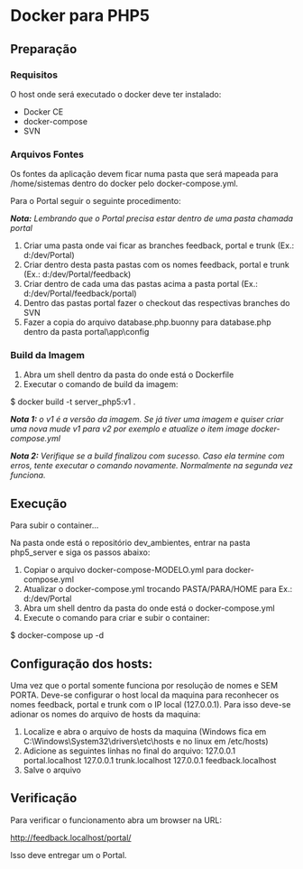 # Docker para PHP5

## Preparação

### Requisitos

O host onde será executado o docker deve ter instalado:

* Docker CE
* docker-compose
* SVN

### Arquivos Fontes

Os fontes da aplicação devem ficar numa pasta que será mapeada para /home/sistemas dentro do docker pelo docker-compose.yml.

Para o Portal seguir o seguinte procedimento:

_**Nota:** Lembrando que o Portal precisa estar dentro de uma pasta chamada portal_

1. Criar uma pasta onde vai ficar as branches feedback, portal e trunk (Ex.: d:/dev/Portal)
2. Criar dentro desta pasta pastas com os nomes feedback, portal e trunk (Ex.: d:/dev/Portal/feedback)
3. Criar dentro de cada uma das pastas acima a pasta portal (Ex.: d:/dev/Portal/feedback/portal)
4. Dentro das pastas portal fazer o checkout das respectivas branches do SVN
5. Fazer a copia do arquivo database.php.buonny para database.php dentro da pasta portal\app\config

### Build da Imagem

1. Abra um shell dentro da pasta do onde está o Dockerfile
2. Executar o comando de build da imagem:

$ docker build -t  server_php5:v1 . 

_**Nota 1:**  o v1 é a versão da imagem. Se já tiver uma imagem e quiser criar uma nova mude v1 para v2 por exemplo e atualize o item image docker-compose.yml_

_**Nota 2:**  Verifique se a build finalizou com sucesso. Caso ela termine com erros, tente executar o comando novamente. Normalmente na segunda vez funciona._

## Execução

Para subir o container...

Na pasta onde está o repositório dev_ambientes, entrar na pasta php5_server e siga os passos abaixo:

1. Copiar o arquivo docker-compose-MODELO.yml para docker-compose.yml
2. Atualizar o docker-compose.yml trocando PASTA/PARA/HOME para Ex.: d:/dev/Portal
3. Abra um shell dentro da pasta do onde está o docker-compose.yml
4. Execute o comando para criar e subir o container:

$ docker-compose up -d 

## Configuração dos hosts:

Uma vez que o portal somente funciona por resolução de nomes e SEM PORTA. Deve-se configurar o host local da maquina para reconhecer os nomes feedback, portal e trunk com o IP local (127.0.0.1). Para isso deve-se adionar os nomes do arquivo de hosts da maquina:

1. Localize e abra o arquivo de hosts da maquina (Windows fica em C:\Windows\System32\drivers\etc\hosts e no linux em /etc/hosts)
2. Adicione as seguintes linhas no final do arquivo:
  127.0.0.1 portal.localhost
  127.0.0.1 trunk.localhost
  127.0.0.1 feedback.localhost
3. Salve o arquivo

## Verificação

Para verificar o funcionamento abra um browser na URL: 

http://feedback.localhost/portal/

Isso deve entregar um o Portal.



